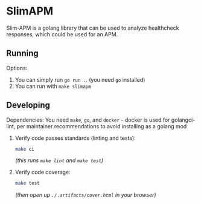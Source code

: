 # SlimAPM
Slim-APM is a golang library that can be used to analyze healthcheck responses, which could be used for an APM.

## Running
Options:
1. You can simply run `go run .`. (you need `go` installed)
1. You can run with `make slimapm`

## Developing
Dependencies: You need `make`, `go`, and `docker` - docker is used for golangci-lint, per
maintainer recommendations to avoid installing as a golang mod

1. Verify code passes standards (linting and tests):
    ```bash
    make ci 
    ```
    _(this runs `make lint` and `make test`)_

1. Verify code coverage:
    ```bash
    make test
    ```
    _(then open up `./.artifacts/cover.html` in your browser)_
